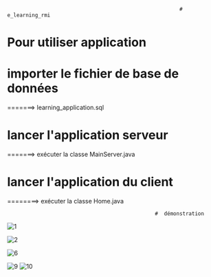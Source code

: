                                                             # e_learning_rmi
 # Pour utiliser application 

# importer le fichier de base de données

=======> learning_application.sql

 # lancer l'application serveur
 
=======> exécuter la classe MainServer.java

#  lancer l'application du client

========> exécuter la classe Home.java

                                                    #  démonstration 
                                                    
  ![1](https://user-images.githubusercontent.com/56040047/215620408-41e93393-4996-4b76-ac17-6eed3c80f044.png)

![2](https://user-images.githubusercontent.com/56040047/215620179-2d9e857a-c2b6-4b2d-86af-7a2a0895a160.png)

![6](https://user-images.githubusercontent.com/56040047/215620193-d066ae44-4b4b-4ab2-b13c-2b0405cf26c9.png)

![9](https://user-images.githubusercontent.com/56040047/215620209-ad39fb7c-3bc4-404c-b375-b6bfc50f0bcb.png)
![10](https://user-images.githubusercontent.com/56040047/215620210-ef4fc386-a7f3-4bf3-a7e9-77b2133e7b54.png)

                                                    
      
            
                                                      
                                                     
                                                     
